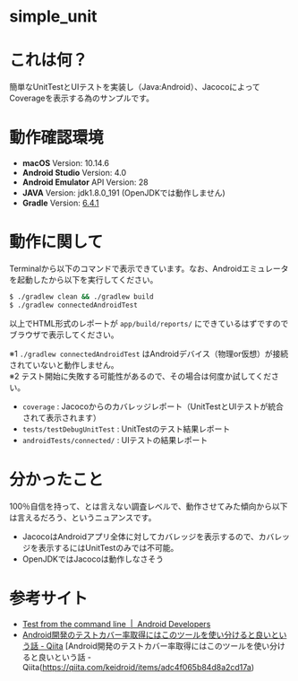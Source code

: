 # simple_unit

# これは何？
簡単なUnitTestとUIテストを実装し（Java:Android）、JacocoによってCoverageを表示する為のサンプルです。

# 動作確認環境
- **macOS** Version: 10.14.6
- **Android Studio** Version: 4.0
- **Android Emulator** API Version: 28
- **JAVA** Version: jdk1.8.0_191 (OpenJDKでは動作しません)
- **Gradle** Version: [6.4.1](https://services.gradle.org/distributions/gradle-6.4.1-all.zip)

# 動作に関して
Terminalから以下のコマンドで表示できています。なお、Androidエミュレータを起動したから以下を実行してください。

```bash
$ ./gradlew clean && ./gradlew build
$ ./gradlew connectedAndroidTest
```
以上でHTML形式のレポートが `app/build/reports/` にできているはずですのでブラウザで表示してください。  

※1 `./gradlew connectedAndroidTest` はAndroidデバイス（物理or仮想）が接続されていないと動作しません。  
※2 テスト開始に失敗する可能性があるので、その場合は何度か試してください。

- `coverage` : Jacocoからのカバレッジレポート（UnitTestとUIテストが統合されて表示されます）
- `tests/testDebugUnitTest` : UnitTestのテスト結果レポート
- `androidTests/connected/` : UIテストの結果レポート

# 分かったこと
100％自信を持って、とは言えない調査レベルで、動作させてみた傾向から以下は言えるだろう、というニュアンスです。

- JacocoはAndroidアプリ全体に対してカバレッジを表示するので、カバレッジを表示するにはUnitTestのみでは不可能。
- OpenJDKではJacocoは動作しなさそう


# 参考サイト

- [Test from the command line  |  Android Developers](https://developer.android.com/studio/test/command-line)
- [Android開発のテストカバー率取得にはこのツールを使い分けると良いという話 - Qiita](https://qiita.com/keidroid/items/adc4f065b84d8a2cd17a)
[Android開発のテストカバー率取得にはこのツールを使い分けると良いという話 - Qiita(https://qiita.com/keidroid/items/adc4f065b84d8a2cd17a)


